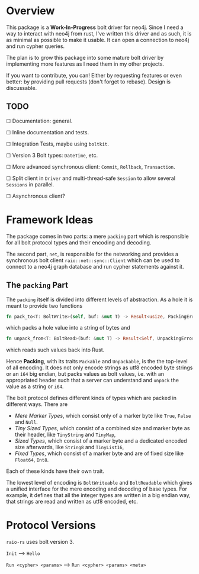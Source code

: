 # Overview

This package is a **Work-In-Progress** bolt driver for neo4j. Since I need a way
to interact with neo4j from rust, I've written this driver and as such, it is as
minimal as possible to make it usable. It can open a connection to neo4j and run
cypher queries.

The plan is to grow this package into some mature bolt driver by implementing more
features as I need them in my other projects.

If you want to contribute, you can! Either by requesting features or even better: by 
providing pull requests (don't forget to rebase). Design is discussable.

## TODO

☐ Documentation: general.

☐ Inline documentation and tests.

☐ Integration Tests, maybe using `boltkit`.
  
☐ Version 3 Bolt types: `DateTime`, etc.

☐ More advanced synchronous client: `Commit`, `Rollback`, `Transaction`.

☐ Split client in `Driver` and multi-thread-safe `Session` to allow several `Sessions` in parallel.

☐ Asynchronous client?

# Framework Ideas

The package comes in two parts: a mere `packing` part which is responsible
for all bolt protocol types and their encoding and decoding. 

The second part, `net`, is responsible for the networking and provides a synchronous
bolt client `raio::net::sync::Client` which can be used to connect to a neo4j graph
database and run cypher statements against it.

## The `packing` Part

The `packing` itself is divided into different levels of abstraction. As a 
hole it is meant to provide two functions

```rust
fn pack_to<T: BoltWrite>(self, buf: &mut T) -> Result<usize, PackingError>;
```

which packs a hole value into a string of bytes and 

```rust
fn unpack_from<T: BoltRead>(buf: &mut T) -> Result<Self, UnpackingError>;
```

which reads such values back into Rust. 

Hence **Packing**, with its traits `Packable` and `Unpackable`, is the the top-level of all encoding. 
It does not only encode 
strings as utf8 encoded byte strings or an `i64` big endian, but packs 
values as bolt values, i.e. with an appropriated header such that a server
can understand and `unpack` the value as a string or `i64`. 

The bolt protocol defines different kinds of types which are packed in different
ways. There are

 - *Mere Marker Types*, which consist only of a marker byte like `True`, `False` and `Null`. 
 - *Tiny Sized Types*, which consist of a combined size and marker byte as their header,
 like `TinyString` and `TinyMap`,
 - *Sized Types*, which consist of a marker byte and a dedicated encoded size afterwards,
 like `String8` and `TinyList16`,
 - *Fixed Types*, which consist of a marker byte and are of fixed size like `Float64`, `Int8`.
 
Each of these kinds have their own trait. 

The lowest level of encoding is `BoltWriteable` and `BoltReadable` which gives
a unified interface for the mere encoding and decoding of base types. For 
example, it defines that all the integer types are written in a big endian way,
that strings are read and written as utf8 encoded, etc.

# Protocol Versions

`raio-rs` uses bolt version 3. 

`Init`  --> `Hello`

`Run <cypher> <params>` --> `Run <cypher> <params> <meta>`
